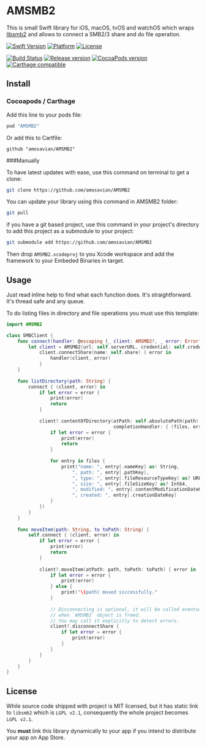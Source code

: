 # AMSMB2


This is small Swift library for iOS, macOS, tvOS and watchOS which wraps [libsmb2](https://github.com/sahlberg/libsmb2) and allows to connect a SMB2/3 share and do file operation.

[![Swift Version][swift-image]][swift-url]
[![Platform][platform-image]](#)
[![License][license-image]][license-url]

[![Build Status][travis-image]][travis-url]
[![Release version][release-image]][release-url]
[![CocoaPods version][pod-release-image]][cocoapods]
[![Carthage compatible][carthage-image]](https://github.com/Carthage/Carthage)

## Install

### Cocoapods / Carthage

Add this line to your pods file:

```ruby
pod "AMSMB2"
```

Or add this to Cartfile:

```
github "amosavian/AMSMB2"
```

###Manually

To have latest updates with ease, use this command on terminal to get a clone:

```bash
git clone https://github.com/amosavian/AMSMB2
```

You can update your library using this command in AMSMB2 folder:

```bash
git pull
```

if you have a git based project, use this command in your project's directory to add this project as a submodule to your project:

```bash
git submodule add https://github.com/amosavian/AMSMB2
```

Then drop `AMSMB2.xcodeproj` to you Xcode workspace and add the framework to your Embeded Binaries in target.

## Usage

Just read inline help to find what each function does. It's straightforward. It's thread safe and any queue.

To do listing files in directory and file operations you must use this template:

```swift
import AMSMB2

class SMBClient {
    func connect(handler: @escaping (_ client: AMSMB2?, _ error: Error?) -> Void) {
        let client = AMSMB2(url: self.serverURL, credential: self.credential)!
            client.connectShare(name: self.share) { error in
                handler(client, error)
            }
    }
    
    func listDirectory(path: String) {
        connect { (client, error) in
            if let error = error {
                print(error)
                return
            }
            
            client?.contentOfDirectory(atPath: self.absolutePath(path),
                                       completionHandler: { (files, error) in
                if let error = error {
                    print(error)
                    return
                }
                
                for entry in files {
                    print("name: ", entry[.nameKey] as! String,
                        ", path: ", entry[.pathKey],
                        ", type: ", entry[.fileResourceTypeKey] as? URLFileResourceType,
                        ", size: ", entry[.fileSizeKey] as? Int64,
                        ", modified: ", entry[.contentModificationDateKey],
                        ", created: ", entry[.creationDateKey]
                }
            })
        }
    }
    
    func moveItem(path: String, to toPath: String) {
        self.connect { (client, error) in
            if let error = error {
                print(error)
                return
            }
            
            client?.moveItem(atPath: path, toPath: toPath) { error in
                if let error = error {
                    print(error)
                } else {
                    print("\(path) moved siccessfully."
                }
                
                // Disconnecting is optional, it will be called eventually
                // when `AMSMB2` object is freed.
                // You may call it explicitly to detect errors.
                client?.disconnectShare {
                    if let error = error {
                        print(error)
                    }
                }
            }
        }
    }
}
```

## License

While source code shipped with project is MIT licensed, but it has static link to `libsmb2` which is `LGPL v2.1`, consequently the whole project becomes `LGPL v2.1`.

You **must** link this library dynamically to your app if you intend to distribute your app on App Store.

[cocoapods]: https://cocoapods.org/pods/AMSMB2
[swift-image]: https://img.shields.io/badge/swift-4.1-orange.svg
[swift-url]: https://swift.org/
[platform-image]: https://img.shields.io/cocoapods/p/AMSMB2.svg
[license-image]: https://img.shields.io/github/license/amosavian/AMSMB2.svg
[license-url]: LICENSE
[travis-image]: https://travis-ci.com/amosavian/AMSMB2.svg
[travis-url]: https://travis-ci.com/amosavian/AMSMB2
[release-url]: https://github.com/amosavian/AMSMB2/releases
[release-image]: https://img.shields.io/github/release/amosavian/AMSMB2.svg
[pod-release-image]: https://img.shields.io/cocoapods/v/AMSMB2.svg
[carthage-image]: https://img.shields.io/badge/Carthage-compatible-4BC51D.svg
[cocoapods-downloads]: https://img.shields.io/cocoapods/dt/AMSMB2.svg
[cocoapods-apps]: https://img.shields.io/cocoapods/at/AMSMB2.svg